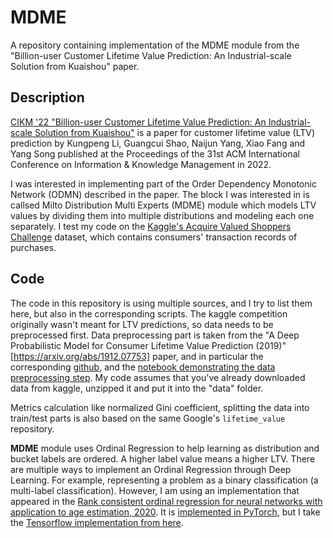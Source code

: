 # MDME
A repository containing implementation of the MDME module from the "Billion-user Customer Lifetime Value Prediction: An Industrial-scale Solution from Kuaishou" paper.

## Description
[CIKM '22 "Billion-user Customer Lifetime Value Prediction: An Industrial-scale Solution from Kuaishou"](https://dl.acm.org/doi/10.1145/3511808.3557152) is a paper for customer lifetime value (LTV) prediction by Kungpeng Li, Guangcui Shao, Naijun Yang, Xiao Fang and Yang Song published at the Proceedings of the 31st ACM International Conference on Information & Knowledge Management in 2022.

I was interested in implementing part of the Order Dependency Monotonic Network (ODMN) described in the paper. The block I was interested in is callsed Milto Distribution Multi Experts (MDME) module which models LTV values by dividing them into multiple distributions and modeling each one separately. I test my code on the [Kaggle's Acquire Valued Shoppers Challenge](https://www.kaggle.com/c/acquire-valued-shoppers-challenge) dataset, which contains consumers' transaction records of purchases.

## Code
The code in this repository is using multiple sources, and I try to list them here, but also in the corresponding scripts. The kaggle competition originally wasn't meant for LTV predictions, so data needs to be preprocessed first. Data preprocessing part is taken from the "A Deep Probabilistic Model for Consumer Lifetime Value Prediction (2019)"[https://arxiv.org/abs/1912.07753] paper, and in particular the corresponding [github](https://github.com/google/lifetime_value), and the [notebook demonstrating the data preprocessing step](https://github.com/google/lifetime_value/blob/master/notebooks/kaggle_acquire_valued_shoppers_challenge/preprocess_data.ipynb). My code assumes that you've already downloaded data from kaggle, unzipped it and put it into the "data" folder. 

Metrics calculation like normalized Gini coefficient, splitting the data into train/test parts is also based on the same Google's `lifetime_value` repository.

**MDME** module uses Ordinal Regression to help learning as distribution and bucket labels are ordered. A higher label value means a higher LTV. There are multiple ways to implement an Ordinal Regression through Deep Learning. For example, representing a problem as a binary classification (a multi-label classification). However, I am using an implementation that appeared in the [Rank consistent ordinal regression for neural networks with application to age estimation, 2020](https://arxiv.org/abs/1901.07884). It is [implemented in PyTorch](https://github.com/Raschka-research-group/coral-cnn), but I take the [Tensorflow implementation from here](https://github.com/ck37/coral-ordinal).


